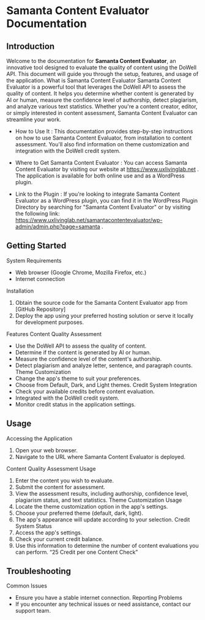 # Samanta Content Evaluator Documentation

## Introduction

Welcome to the documentation for **Samanta Content Evaluator**, an innovative tool designed to evaluate the quality of content using the DoWell API. This document will guide you through the setup, features, and usage of the application.
What is Samanta Content Evaluator
Samanta Content Evaluator is a powerful tool that leverages the DoWell API to assess the quality of content. It helps you determine whether content is generated by AI or human, measure the confidence level of authorship, detect plagiarism, and analyze various text statistics. Whether you're a content creator, editor, or simply interested in content assessment, Samanta Content Evaluator can streamline your work.

- How to Use It :
  This documentation provides step-by-step instructions on how to use Samanta Content Evaluator, from installation to content assessment. You'll also find information on theme customization and integration with the DoWell credit system.

- Where to Get Samanta Content Evaluator :
  You can access Samanta Content Evaluator by visiting our website at https://www.uxlivinglab.net . The application is available for both online use and as a WordPress plugin.

- Link to the Plugin :
  If you're looking to integrate Samanta Content Evaluator as a WordPress plugin, you can find it in the WordPress Plugin Directory by searching for "Samanta Content Evaluator" or by visiting the following link: https://www.uxlivinglab.net/samantacontentevaluator/wp-admin/admin.php?page=samanta .

## Getting Started

System Requirements

- Web browser (Google Chrome, Mozilla Firefox, etc.)
- Internet connection

Installation

1. Obtain the source code for the Samanta Content Evaluator app from [GitHub Repository]
2. Deploy the app using your preferred hosting solution or serve it locally for development purposes.

Features
Content Quality Assessment

- Use the DoWell API to assess the quality of content.
- Determine if the content is generated by AI or human.
- Measure the confidence level of the content's authorship.
- Detect plagiarism and analyze letter, sentence, and paragraph counts.
  Theme Customization
- Change the app's theme to suit your preferences.
- Choose from Default, Dark, and Light themes.
  Credit System Integration
- Check your available credits before content evaluation.
- Integrated with the DoWell credit system.
- Monitor credit status in the application settings.

## Usage

Accessing the Application

1. Open your web browser.
2. Navigate to the URL where Samanta Content Evaluator is deployed.

Content Quality Assessment Usage

1. Enter the content you wish to evaluate.
2. Submit the content for assessment.
3. View the assessment results, including authorship, confidence level, plagiarism status, and text statistics.
   Theme Customization Usage
4. Locate the theme customization option in the app's settings.
5. Choose your preferred theme (default, dark, light).
6. The app's appearance will update according to your selection.
   Credit System Status
7. Access the app's settings.
8. Check your current credit balance.
9. Use this information to determine the number of content evaluations you can perform.
   “25 Credit per one Content Check”

## Troubleshooting

Common Issues

- Ensure you have a stable internet connection.
  Reporting Problems
- If you encounter any technical issues or need assistance, contact our support team.
